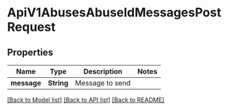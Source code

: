 # ApiV1AbusesAbuseIdMessagesPostRequest

## Properties
Name | Type | Description | Notes
------------ | ------------- | ------------- | -------------
**message** | **String** | Message to send | 

[[Back to Model list]](../README.md#documentation-for-models) [[Back to API list]](../README.md#documentation-for-api-endpoints) [[Back to README]](../README.md)



